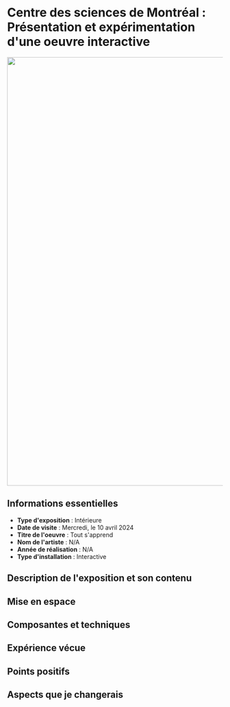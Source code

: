 # Centre des sciences de Montréal : Présentation et expérimentation d'une oeuvre interactive

 <img src="medias/affiche_expostion.png" width="1000"/>

## Informations essentielles

- **Type d'exposition** : Intérieure
- **Date de visite** : Mercredi, le 10 avril 2024
- **Titre de l'oeuvre** : Tout s'apprend       
- **Nom de l'artiste** : N/A
- **Année de réalisation** : N/A
- **Type d'installation** : Interactive


## Description de l'exposition et son contenu


## Mise en espace


## Composantes et techniques


## Expérience vécue


## Points positifs



## Aspects que je changerais




